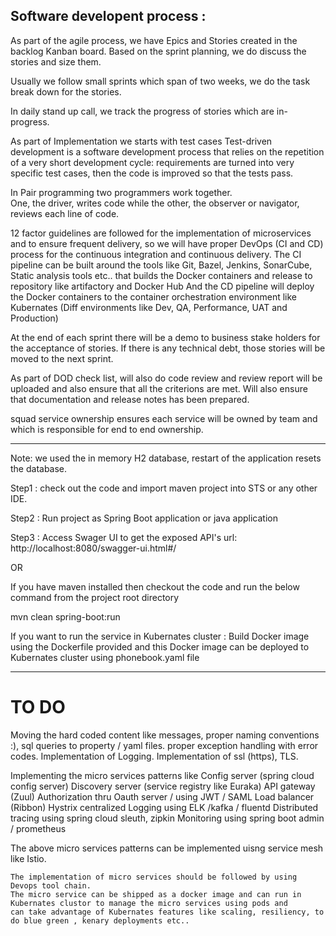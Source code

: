 Software developent process :
---------------------------

As part of the agile process, we have Epics and Stories created in the backlog Kanban board.
Based on the sprint planning, we do discuss the stories and size them.

Usually we follow small sprints which span of two weeks, we do the task break down for the stories.

In daily stand up call, we track the progress of stories which are in-progress.

As part of Implementation we starts with test cases 
Test-driven development is a software development process that relies on the repetition of a very short development cycle: 
requirements are turned into very specific test cases, then the code is improved so that the tests pass.

In Pair programming two programmers work together.  
One, the driver, writes code while the other, the observer or navigator, reviews each line of code.

12 factor guidelines are followed for the implementation of microservices and to ensure frequent delivery, so we will have
proper DevOps (CI and CD) process for the continuous integration and continuous delivery.
The CI pipeline can be built around the tools like Git, Bazel, Jenkins, SonarCube, Static analysis tools etc.. that builds 
the Docker containers and release to repository like artifactory and Docker Hub
And the CD pipeline will deploy the Docker containers to the container orchestration environment like Kubernates (Diff environments like
Dev, QA, Performance, UAT and Production)

At the end of each sprint there will be a demo to business stake holders for the acceptance of stories.
If there is any technical debt, those stories will be moved to the next sprint.

As part of DOD check list, will also do code review and review report will be uploaded and also ensure that all the criterions are met.
Will also ensure that documentation and release notes has been prepared.

squad service ownership ensures each service will be owned by team and which is responsible for end to end ownership.

--------------------------------------------------------------------

Note: we used the in memory H2 database, restart of the application resets the database.

Step1 : check out the code and import maven project into STS or any other IDE.

Step2 : Run project as Spring Boot application or java application

Step3 : Access Swager UI to get the exposed API's
url: http://localhost:8080/swagger-ui.html#/

OR 

If you have maven installed then checkout the code and run the below command from the project root directory

mvn clean spring-boot:run

If you want to run the service in Kubernates cluster : 
Build Docker image using the Dockerfile provided 
and this Docker image can be deployed to Kubernates cluster using phonebook.yaml file 

---------------------------------------------------------------------------------------------------
# TO DO #
Moving the hard coded content like messages, proper naming conventions :),  sql queries to property / yaml files.
proper exception handling with error codes.
Implementation of Logging.
Implementation of ssl (https), TLS.

Implementing the micro services patterns like 
	Config server (spring cloud config server)
	Discovery server (service registry like Euraka)
	API gateway (Zuul)
	Authorization thru Oauth server / using JWT / SAML
	Load balancer (Ribbon)
	Hystrix 
	centralized Logging using ELK /kafka / fluentd
	Distributed tracing using spring cloud sleuth, zipkin
	Monitoring using spring boot admin / prometheus 
	
The above micro services patterns can be implemented uisng service mesh like Istio.

	The implementation of micro services should be followed by using Devops tool chain.
	The micro service can be shipped as a docker image and can run in Kubernates clustor to manage the micro services using pods and 
	can take advantage of Kubernates features like scaling, resiliency, to do blue green , kenary deployments etc..

